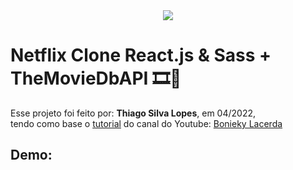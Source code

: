 <!---->
<div align="center">
<img src="./ReadMeFiles/app.jpg" align="center">
</div>

# Netflix Clone React.js & Sass + TheMovieDbAPI 🎞️🍿

<p>Esse projeto foi feito por: <strong>Thiago Silva Lopes</strong>, em 04/2022,</br>
tendo como base o <a href="https://www.youtube.com/watch?v=tBweoUiMsDg" target="_blank">tutorial</a>
do canal do Youtube: <a href="https://www.youtube.com/channel/UCw9mYSlqKRXI6l4vH-tAYpQ" target="_blank">
Bonieky Lacerda</a></p>

## Demo:
